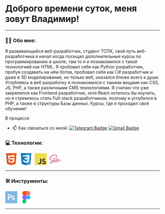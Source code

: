 
# Доброго времени суток, меня зовут Владимир!

---

### :man_technologist: Обо мне:

Я развивающийся веб-разработчик, студент ТСПК, свой путь веб-разработчика я начал когда посещал дополнительные курсы по программированию в школе, там то я и познакомился с такой технологией как HTML. Я пробовал себя как Python разработчик, пробуя создавать на нём ботов, пробовал себя как C# разработчик и даже в 3D моделирование, но только веб, оказался ближе всего к душе. Углубляясь в веб разработку я познакомился с такими вещами как CSS, JS, PHP, а также различными CMS технологиями. Я считаю что уже закрепился как Frontend разработчик, хотя React хотелось бы изучить, но я стремлюсь стать Full-stack разработчиком, поэтому и углубился в PHP, а также в структуры Базы данных. Курсы, где я проходил своё обучение!

В процессе

- :mailbox: Как связаться со мной: [![Telegram Badge](https://img.shields.io/badge/-Vladimir-blue?style=flat&logo=Telegram&logoColor=white)](https://t.me/WoWchicke) [![Gmail Badge](https://img.shields.io/badge/-Gmail-red?style=flat&logo=Gmail&logoColor=white)](mailto:vova.sidorin.999@gmail.com)

<!---

🤝 Социальные сети:

  <div id="badges">

    <a href="https://t.me/WoWchicke" target="_blank">
      <img src="https://cdn-icons-png.flaticon.com/512/2111/2111646.png" width="40" height="40" alt="telegram group" />
    </a>
   
    
   
  </div>

--->

### 💻 Технологии:

<div>
  <img src="https://github.com/devicons/devicon/blob/master/icons/html5/html5-original.svg" title="html5" alt="html5" width="40" height="40"/>&nbsp
  <img src="https://github.com/devicons/devicon/blob/master/icons/css3/css3-original.svg" title="css" alt="css" width="40" height="40"/>&nbsp
  <img src="https://github.com/devicons/devicon/blob/master/icons/javascript/javascript-original.svg" title="javascript" alt="javascript" width="40" height="40"/>&nbsp
  <img src="https://github.com/devicons/devicon/blob/master/icons/sass/sass-original.svg" title="sass/scss" alt="sass/scss" width="40" height="40"/>&nbsp;
 <!--<img src="https://github.com/devicons/devicon/blob/master/icons/webpack/webpack-original.svg" title="webpack" alt="webpack" width="40" height="40"/>&nbsp; -->
</div>

---

### 🛠 Инструменты:

<div>
  <img src="https://github.com/devicons/devicon/blob/master/icons/photoshop/photoshop-plain.svg" title="photoshop" alt="photoshop" width="40" height="40"/>&nbsp;
  <img src="https://github.com/devicons/devicon/blob/master/icons/figma/figma-original.svg" title="figma" alt="figma" width="40" height="40"/>&nbsp;
</div>

---

<!-- ### 💻 Пройденные курсы:

| Курсы                                                           | Дата              |
| ----------------------------------------------------------------| :---------------: |
| В разработке                                                    | 00/2000 - 00/2000 |


--- -->
